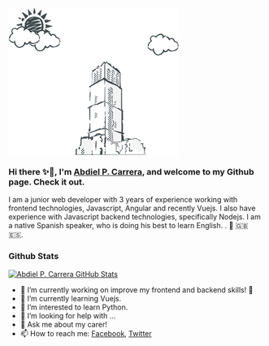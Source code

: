
<img src="https://github.com/AbdielP/AbdielP/blob/master/images/github%20bg.png?raw=true" align="center" alt="Abdiel Pinzón Carrera portfolio"/>

### Hi there ✨👋, I'm [Abdiel P. Carrera](https://abdielp.github.io/webdeveloper-portfolio/), and welcome to my Github page. Check it out.

<div>
 <p>
I am a junior web developer with 3 years of experience working with frontend technologies, Javascript, Angular and recently Vuejs. I also have experience with Javascript backend technologies, specifically Nodejs. I am a native Spanish speaker, who is doing his best to learn English. . 🥵 🇬🇧 🇪🇸. 
</p>
</div>

### Github Stats

[![Abdiel P. Carrera GitHub Stats](https://github-readme-stats.vercel.app/api?username=AbdielP&show_icons=true&count_private=true)](https://github.com/AbdielP)

- 🔭 I’m currently working on improve my frontend and backend skills! 🦾
- 🌱 I’m currently learning Vuejs. 
- 👯 I’m interested to learn Python.
- 🤔 I’m looking for help with ...
- 💬 Ask me about my carer!
- 📫 How to reach me: [Facebook](https://www.facebook.com/abdiel.pinzoncarrera), [Twitter](https://twitter.com/Abdiel262)
